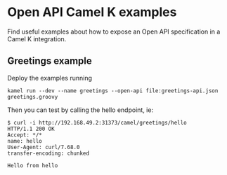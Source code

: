 # Open API Camel K examples

Find useful examples about how to expose an Open API specification in a Camel K integration.

## Greetings example

Deploy the examples running

```
kamel run --dev --name greetings --open-api file:greetings-api.json greetings.groovy
```

Then you can test by calling the hello endpoint, ie:

```
$ curl -i http://192.168.49.2:31373/camel/greetings/hello
HTTP/1.1 200 OK
Accept: */*
name: hello
User-Agent: curl/7.68.0
transfer-encoding: chunked

Hello from hello
```